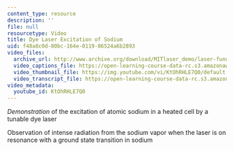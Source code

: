 ```yaml
---
content_type: resource
description: ''
file: null
resourcetype: Video
title: Dye Laser Excitation of Sodium
uid: f48a8c0d-80bc-164e-0119-86524a6b2893
video_files:
  archive_url: http://www.archive.org/download/MITlaser_demo/laser-fund-demo-14_300k.mp4
  video_captions_file: https://open-learning-course-data-rc.s3.amazonaws.com/res-6-006-video-demonstrations-in-lasers-and-optics-spring-2008/a9abbf516a9f534ca2111c9bcf400adf_KtOhRHLE7Q0.vtt
  video_thumbnail_file: https://img.youtube.com/vi/KtOhRHLE7Q0/default.jpg
  video_transcript_file: https://open-learning-course-data-rc.s3.amazonaws.com/res-6-006-video-demonstrations-in-lasers-and-optics-spring-2008/84d2f51230c7dd63f95ca21bd02e32cb_KtOhRHLE7Q0.pdf
video_metadata:
  youtube_id: KtOhRHLE7Q0
---
```


_Demonstration_ of the excitation of atomic sodium in a heated cell by a tunable dye laser

Observation of intense radiation from the sodium vapor when the laser is on resonance with a ground state transition in sodium
